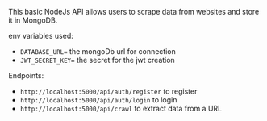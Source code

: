 This basic NodeJs API allows users to scrape data from websites and store it in MongoDB.

env variables used:

- `DATABASE_URL=` the mongoDb url for connection
- `JWT_SECRET_KEY=` the secret for the jwt creation

Endpoints:

- `http://localhost:5000/api/auth/register` to register
- `http://localhost:5000/api/auth/login` to login
- `http://localhost:5000/api/crawl` to extract data from a URL
